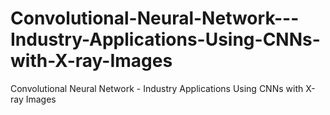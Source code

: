 # Convolutional-Neural-Network---Industry-Applications-Using-CNNs-with-X-ray-Images
Convolutional Neural Network - Industry Applications Using CNNs with X-ray Images
